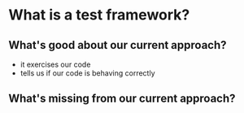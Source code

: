 # What is a test framework?

## What's good about our current approach?

- it exercises our code
- tells us if our code is behaving correctly

## What's missing from our current approach?

